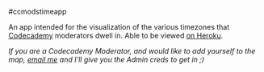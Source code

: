 #ccmodstimeapp

An app intended for the visualization of the various timezones that [Codecademy](http://codecademy.com) moderators dwell in. Able to be viewed [on Heroku](http://ccmodstimeapp.herokuapp.com).

_If you are a Codecademy Moderator, and would like to add yourself to the map, [email me](me@joahg.com) and I'll give you the Admin creds to get in ;)_